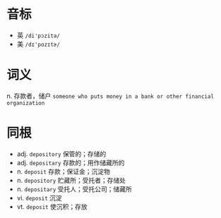 # 音标

- 英 `/di'pɔzitə/`
- 美 `/dɪ'pɑzɪtɚ/`

# 词义

n. 存款者，储户
`someone who puts money in a bank or other financial organization`

# 同根

- adj. `depository` 保管的；存储的
- adj. `depositary` 存款的；用作储藏所的
- n. `deposit` 存款；保证金；沉淀物
- n. `depository` 贮藏所；受托者；存储处
- n. `depositary` 受托人；受托公司；储藏所
- vi. `deposit` 沉淀
- vt. `deposit` 使沉积；存放

